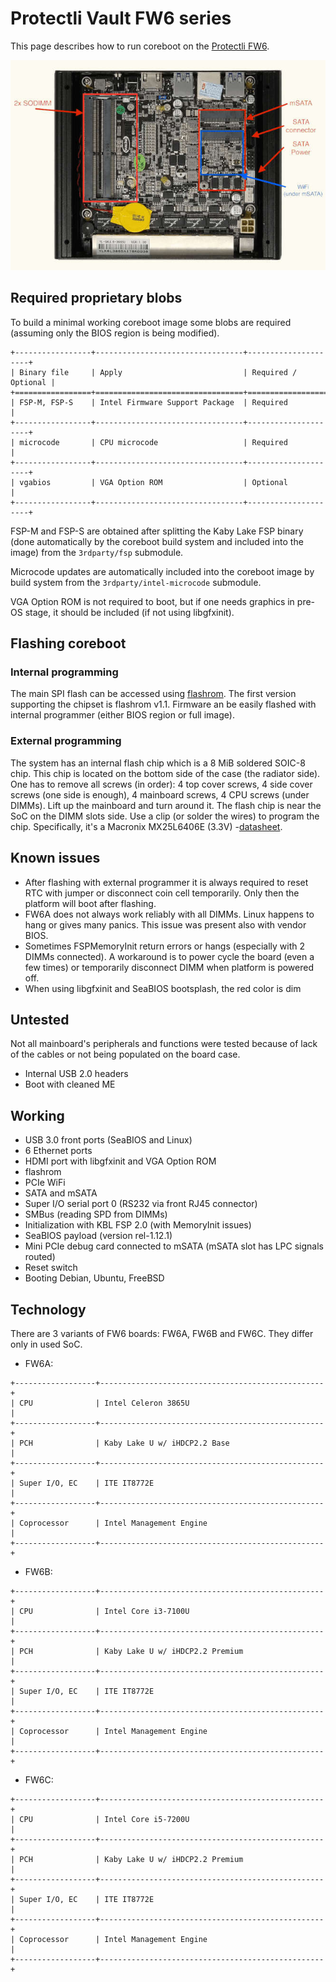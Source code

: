# Protectli Vault FW6 series

This page describes how to run coreboot on the [Protectli FW6].

![](fw6.jpg)

## Required proprietary blobs

To build a minimal working coreboot image some blobs are required (assuming
only the BIOS region is being modified).

```eval_rst
+-----------------+---------------------------------+---------------------+
| Binary file     | Apply                           | Required / Optional |
+=================+=================================+=====================+
| FSP-M, FSP-S    | Intel Firmware Support Package  | Required            |
+-----------------+---------------------------------+---------------------+
| microcode       | CPU microcode                   | Required            |
+-----------------+---------------------------------+---------------------+
| vgabios         | VGA Option ROM                  | Optional            |
+-----------------+---------------------------------+---------------------+
```

FSP-M and FSP-S are obtained after splitting the Kaby Lake FSP binary (done
automatically by the coreboot build system and included into the image) from
the `3rdparty/fsp` submodule.

Microcode updates are automatically included into the coreboot image by build
system from the `3rdparty/intel-microcode` submodule.

VGA Option ROM is not required to boot, but if one needs graphics in pre-OS
stage, it should be included (if not using libgfxinit).

## Flashing coreboot

### Internal programming

The main SPI flash can be accessed using [flashrom]. The first version
supporting the chipset is flashrom v1.1. Firmware an be easily flashed
with internal programmer (either BIOS region or full image).

### External programming

The system has an internal flash chip which is a 8 MiB soldered SOIC-8 chip.
This chip is located on the bottom side of the case (the radiator side). One
has to remove all screws (in order): 4 top cover screws, 4 side cover screws
(one side is enough), 4 mainboard screws, 4 CPU screws (under DIMMs). Lift up
the mainboard and turn around it. The flash chip is near the SoC on the DIMM
slots side. Use a clip (or solder the wires) to program the chip. Specifically,
it's a Macronix MX25L6406E (3.3V) -[datasheet][MX25L6406E].

## Known issues

- After flashing with external programmer it is always required to reset RTC
  with jumper or disconnect coin cell temporarily. Only then the platform will
  boot after flashing.
- FW6A does not always work reliably with all DIMMs. Linux happens to hang or
  gives many panics. This issue was present also with vendor BIOS.
- Sometimes FSPMemoryInit return errors or hangs (especially with 2 DIMMs
  connected). A workaround is to power cycle the board (even a few times) or
  temporarily disconnect DIMM when platform is powered off.
- When using libgfxinit and SeaBIOS bootsplash, the red color is dim

## Untested

Not all mainboard's peripherals and functions were tested because of lack of
the cables or not being populated on the board case.

- Internal USB 2.0 headers
- Boot with cleaned ME

## Working

- USB 3.0 front ports (SeaBIOS and Linux)
- 6 Ethernet ports
- HDMI port with libgfxinit and VGA Option ROM
- flashrom
- PCIe WiFi
- SATA and mSATA
- Super I/O serial port 0 (RS232 via front RJ45 connector)
- SMBus (reading SPD from DIMMs)
- Initialization with KBL FSP 2.0 (with MemoryInit issues)
- SeaBIOS payload (version rel-1.12.1)
- Mini PCIe debug card connected to mSATA (mSATA slot has LPC signals routed)
- Reset switch
- Booting Debian, Ubuntu, FreeBSD

## Technology

There are 3 variants of FW6 boards: FW6A, FW6B and FW6C. They differ only in
used SoC.

- FW6A:

```eval_rst
+------------------+--------------------------------------------------+
| CPU              | Intel Celeron 3865U                              |
+------------------+--------------------------------------------------+
| PCH              | Kaby Lake U w/ iHDCP2.2 Base                     |
+------------------+--------------------------------------------------+
| Super I/O, EC    | ITE IT8772E                                      |
+------------------+--------------------------------------------------+
| Coprocessor      | Intel Management Engine                          |
+------------------+--------------------------------------------------+
```

- FW6B:

```eval_rst
+------------------+--------------------------------------------------+
| CPU              | Intel Core i3-7100U                              |
+------------------+--------------------------------------------------+
| PCH              | Kaby Lake U w/ iHDCP2.2 Premium                  |
+------------------+--------------------------------------------------+
| Super I/O, EC    | ITE IT8772E                                      |
+------------------+--------------------------------------------------+
| Coprocessor      | Intel Management Engine                          |
+------------------+--------------------------------------------------+
```

- FW6C:

```eval_rst
+------------------+--------------------------------------------------+
| CPU              | Intel Core i5-7200U                              |
+------------------+--------------------------------------------------+
| PCH              | Kaby Lake U w/ iHDCP2.2 Premium                  |
+------------------+--------------------------------------------------+
| Super I/O, EC    | ITE IT8772E                                      |
+------------------+--------------------------------------------------+
| Coprocessor      | Intel Management Engine                          |
+------------------+--------------------------------------------------+
```

[Protectli FW6]: https://protectli.com/vault-6-port/
[MX25L6406E]: https://www.macronix.com/Lists/Datasheet/Attachments/7370/MX25L6406E,%203V,%2064Mb,%20v1.9.pdf
[flashrom]: https://flashrom.org/Flashrom
